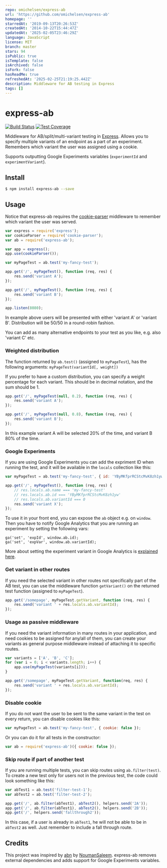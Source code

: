 ```yaml
---
repo: omichelsen/express-ab
url: 'https://github.com/omichelsen/express-ab'
homepage: ''
starredAt: '2019-09-13T20:26:53Z'
createdAt: '2014-10-22T15:44:47Z'
updatedAt: '2025-02-05T23:46:29Z'
language: JavaScript
license: MIT
branch: master
stars: 94
isPublic: true
isTemplate: false
isArchived: false
isFork: false
hasReadMe: true
refreshedAt: '2025-02-25T21:19:25.442Z'
description: Middleware for AB testing in Express
tags: []
---
```


# express-ab

[![Build Status][travis-image]][travis-url]
[![Test Coverage][coveralls-image]][coveralls-url]

Middleware for AB/split/multi-variant testing in [Express](http://expressjs.com/). Allows you to specify multiple variants of an endpoint as a part of an experiment. Remembers which variant the user was assigned using a cookie.

Supports outputting Google Experiments variables (`experimentId` and `experimentVariant`).

## Install

```bash
$ npm install express-ab --save
```

## Usage

Notice that express-ab requires the [cookie-parser](https://www.npmjs.org/package/cookie-parser) middleware to remember which variant the user was served.

```javascript
var express = require('express');
var cookieParser = require('cookie-parser');
var ab = require('express-ab');

var app = express();
app.use(cookieParser());

var myPageTest = ab.test('my-fancy-test');

app.get('/', myPageTest(), function (req, res) {
    res.send('variant A');
});

app.get('/', myPageTest(), function (req, res) {
    res.send('variant B');
});

app.listen(8080);
```

In example above users will be presented with either 'variant A' or 'variant B'. Distribution will be 50/50 in a round-robin fashion.

You can add as many alternative endpoints to your test as you like, e.g. also 'variant C' etc.

### Weighted distribution

The function returned by `ab.test()` (assigned to `myPageTest`), has the following arguments: `myPageTest(variantId[, weight])`

If you prefer to have a custom distribution, you can specify a weight percentage for each variant. This should be in decimal notation, and the sum should be 1.

```javascript
app.get('/', myPageTest(null, 0.2), function (req, res) {
    res.send('variant A');
});

app.get('/', myPageTest(null, 0.8), function (req, res) {
    res.send('variant B');
});
```

In this example variant A will be selected 20% of the time, and variant B 80% of the time.

### Google Experiments

If you are using Google Experiments you can add the expriment ID when running the test, and it will be available in the `locals` collection like this:

```javascript
var myPageTest = ab.test('my-fancy-test', { id: 'YByMKfprRCStcMvK8zh1yw' });

app.get('/', myPageTest(), function (req, res) {
    // res.locals.ab.name === 'my-fancy-test'
    // res.locals.ab.id === 'YByMKfprRCStcMvK8zh1yw'
    // res.locals.ab.variantId === 0
    res.send('variant X');
});
```

To use it in your front end, you can expose the `ab` object e.g. on `window`. Then you have to notify Google Analytics that you are running an experiment by setting the following vars:

    ga('set', 'expId', window.ab.id);
    ga('set', 'expVar', window.ab.variantId);

More about setting the experiment variant in Google Analytics is [explained here](https://developers.google.com/analytics/devguides/collection/analyticsjs/experiments).


### Get variant in other routes

If you need the selected variant in other routes not specifically part of the AB test, you can use the middleware function `getVariant()` on the returned test function (assigned to `myPageTest`).

```javascript
app.get('/somepage', myPageTest.getVariant, function (req, res) {
    res.send('variant ' + res.locals.ab.variantId);
});
```

### Usage as passive middleware

If you need the variant information in many routes in your application, and need cookies to be assigned for any/all of them, you can create your variants as general purpose middleware instead of attaching it to specific routes.

```javascript
var variants = ['A', 'B', 'C'];
for (var i = 0; i < variants.length; i++) {
    app.use(myPageTest(variants[i]));
}

app.get('/somepage', myPageTest.getVariant, function(req, res) {
    res.send('variant ' + res.locals.ab.variantId);
});
```

### Disable cookie

If you do not want the user to be sent to the same variant in the test on every return, you can disable cookies like this:

```javascript
var myPageTest = ab.test('my-fancy-test', { cookie: false });
```

Or you can do it for all tests in the constructor:

```javascript
var ab = require('express-ab')({ cookie: false });
```


### Skip route if part of another test

If you are running multiple tests, you can skip routes using `ab.filter(test)`. To create a new test only for users not in the previous test, the code could look something like this:

```javascript
var abTest1 = ab.test('filter-test-1');
var abTest2 = ab.test('filter-test-2');

app.get('/', ab.filter(abTest1), abTest2(), helpers.send('2A'));
app.get('/', ab.filter(abTest1), abTest2(), helpers.send('2B'));
app.get('/', helpers.send('fallthrough2'));
```

In this case, if a user is already in `abTest1`, he will not be able to be in `abTest2` as well. Just remember to include a fall through route.

## Credits

This project was inspired by [abn](https://github.com/NoumanSaleem/abn) by [NoumanSaleem](https://github.com/NoumanSaleem). express-ab removes external dependencies and adds support for Google Experiments variables.

[travis-image]: https://img.shields.io/travis/omichelsen/express-ab/master.svg
[travis-url]: https://travis-ci.org/omichelsen/express-ab
[coveralls-image]: https://img.shields.io/coveralls/omichelsen/express-ab/master.svg
[coveralls-url]: https://coveralls.io/r/omichelsen/express-ab?branch=master
